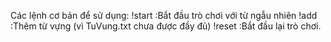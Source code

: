 Các lệnh cơ bản để sử dụng:
!start :Bắt đầu trò chơi với từ ngẫu nhiên
!add :Thêm từ vựng (vì TuVung.txt chưa được đầy đủ)
!reset :Bắt đầu lại trò chơi.
